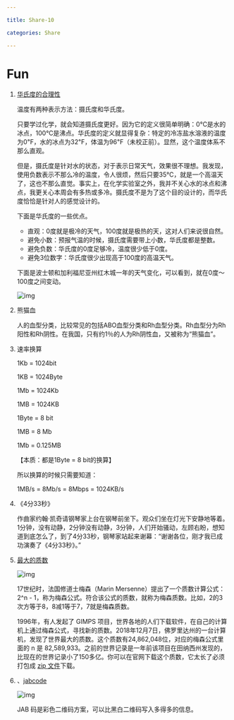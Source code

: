 ```yaml
---

title: Share-10

categories: Share

---
```


# Fun

1. [华氏度的合理性](http://lethalletham.com/posts/fahrenheit.html)

   温度有两种表示方法：摄氏度和华氏度。

   只要学过化学，就会知道摄氏度更好。因为它的定义很简单明确：0℃是水的冰点，100℃是沸点。华氏度的定义就显得复杂：特定的冷冻盐水溶液的温度为0℉，水的冰点为32℉，体温为96℉（未校正前）。显然，这个温度体系不那么直观。 

   但是，摄氏度是针对水的状态，对于表示日常天气，效果很不理想。我发现，使用负数表示不那么冷的温度，令人很烦，然后只要35℃，就是一个高温天了，这也不那么直觉。事实上，在化学实验室之外，我并不关心水的冰点和沸点，我更关心本周会有多热或多冷。摄氏度不是为了这个目的设计的，而华氏度恰恰是针对人的感觉设计的。

   下面是华氏度的一些优点。

   - 直观：0度就是极冷的天气，100度就是极热的天，这对人们来说很自然。
   - 避免小数：预报气温的时候，摄氏度需要带上小数，华氏度都是整数。
   - 避免负数：华氏度的0度足够冷，温度很少低于0度。
   - 避免3位数字：华氏度很少出现高于100度的高温天气。

   下面是波士顿和加利福尼亚州红木城一年的天气变化，可以看到，就在0度～100度之间变动。

   ![img](https://www.wangbase.com/blogimg/asset/201906/bg2019061430.jpg)



2. 熊猫血

   人的血型分类，比较常见的包括ABO血型分类和Rh血型分类。Rh血型分为Rh阳性和Rh阴性。在我国，只有约1％的人为Rh阴性血，又被称为“熊猫血”。

   

3. 速率换算

   1Kb = 1024bit

   1KB = 1024Byte

   1Mb = 1024Kb

   1MB = 1024KB

   1Byte = 8 bit

   1MB = 8 Mb

   1Mb = 0.125MB

   【本质：都是1Byte = 8 bit的换算】

   所以换算的时候只需要知道：

   1MB/s = 8Mb/s = 8Mbps = 1024KB/s

   

4. 《4分33秒》

   作曲家约翰·凯奇请钢琴家上台在钢琴前坐下。观众们坐在灯光下安静地等着。1分钟，没有动静，2分钟没有动静，3分钟，人们开始骚动，左顾右盼，想知道到底怎么了，到了4分33秒，钢琴家站起来谢幕：“谢谢各位，刚才我已成功演奏了《4分33秒》。”
   
   
   
5. [最大的质数](https://www.npr.org/2018/12/21/679207604/the-world-has-a-new-largest-known-prime-number)

   ![img](https://www.wangbase.com/blogimg/asset/201901/bg2019011802.jpg)

   17世纪时，法国修道士梅森（Marin Mersenne）提出了一个质数计算公式：2^n - 1，称为梅森公式。符合该公式的质数，就称为梅森质数。比如，2的3次方等于8，8减1等于7，7就是梅森质数。

   1996年，有人发起了 GIMPS  项目，世界各地的人们下载软件，在自己的计算机上通过梅森公式，寻找新的质数。2018年12月7日，佛罗里达州的一台计算机，发现了世界最大的质数。这个质数有24,862,048位，对应的梅森公式里面的  n 是  82,589,933。之前的世界记录是一年前该项目在田纳西州发现的，比现在的世界记录小了150多亿。你可以在官网下载这个质数，它太长了必须打包成  [zip 文件](https://www.mersenne.org/primes/digits/M82589933.zip)下载。

   

6. 、[jabcode](https://github.com/jabcode/jabcode)

   ![img](https://www.wangbase.com/blogimg/asset/201812/bg2018122821.jpg)

   JAB 码是彩色二维码方案，可以比黑白二维码写入多得多的信息。




